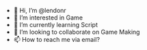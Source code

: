 - 👋 Hi, I’m @lendonr
- 👀 I’m interested in Game
- 🌱 I’m currently learning Script
- 💞️ I’m looking to collaborate on Game Making
- 📫 How to reach me via email?

<!---
lendonr/lendonr is a ✨ special ✨ repository because its `README.md` (this file) appears on your GitHub profile.
You can click the Preview link to take a look at your changes.
--->
